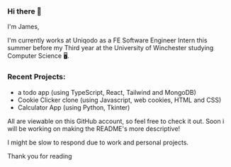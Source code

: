### Hi there 👋

I'm James,

I'm currently works at Uniqodo as a FE Software Engineer Intern this summer before my Third year at the University of Winchester studying Computer Science 🖥️.

<!--I'm currently focusing on learning Javascript while working through my second year at the University of Winchester studying Computer Science 🖥️.-->

<!--Currently working on learning React, Typescript, Tailwind and NextJS, due to its popularity and ability to progress my Javascript skills.-->

### Recent Projects:
- a todo app (using TypeScript, React, Tailwind and MongoDB)
- Cookie Clicker clone (using Javascript, web cookies, HTML and CSS)
- Calculator App (using Python, Tkinter)
<!--My most recent main projects have been a todo app (using TypeScript, React, Tailwind and MongoDB) as well as a Cookie clicker clone to further my JS.
I've also worked on some small python projects like my Calculator App and Reading Timer.-->

All are viewable on this GitHub account, so feel free to check it out. Soon i will be working on making the README's more descriptive!

I might be slow to respond due to work and personal projects.

<!--Dispite all of this, currently on a break from coding to complete assignments!-->

Thank you for reading

<!--
**JumesP/JumesP** is a ✨ _special_ ✨ repository because its `README.md` (this file) appears on your GitHub profile.

Javascript, SQL, PHP, Arduino(C++) and Java <- summer between uni yr 1-2

Here are some ideas to get you started:

- 🔭 I’m currently working on ...
- 🌱 I’m currently learning ...
- 👯 I’m looking to collaborate on ...
- 🤔 I’m looking for help with ...
- 💬 Ask me about ...
- 📫 How to reach me: ...
- 😄 Pronouns: ...
- ⚡ Fun fact: ...
-->
